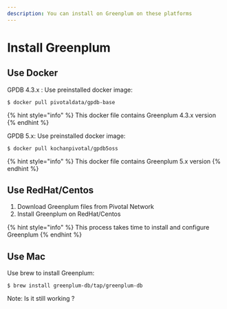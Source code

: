 ```yaml
---
description: You can install on Greenplum on these platforms
---
```


# Install Greenplum

## Use Docker

GPDB 4.3.x :  Use preinstalled docker image:

```
$ docker pull pivotaldata/gpdb-base 
```

{% hint style="info" %}
 This docker file contains Greenplum 4.3.x version
{% endhint %}

GPDB 5.x: Use preinstalled docker image:

```
$ docker pull kochanpivotal/gpdb5oss
```

{% hint style="info" %}
 This docker file contains Greenplum 5.x version
{% endhint %}

## Use RedHat/Centos

1. Download Greenplum files from Pivotal Network
2. Install Greenplum on RedHat/Centos

{% hint style="info" %}
 This process takes time to install and configure Greenplum
{% endhint %}

## Use Mac

Use brew to install Greenplum:

```
$ brew install greenplum-db/tap/greenplum-db
```

Note: Is it still working ? 



